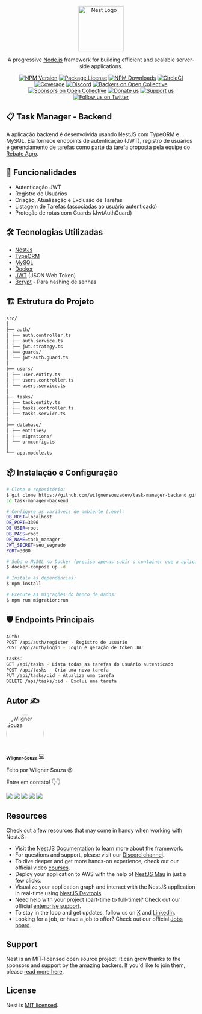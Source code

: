 <p align="center">
  <a href="http://nestjs.com/" target="blank"><img src="https://nestjs.com/img/logo-small.svg" width="120" alt="Nest Logo" /></a>
</p>

[circleci-image]: https://img.shields.io/circleci/build/github/nestjs/nest/master?token=abc123def456
[circleci-url]: https://circleci.com/gh/nestjs/nest

  <p align="center">A progressive <a href="http://nodejs.org" target="_blank">Node.js</a> framework for building efficient and scalable server-side applications.</p>
    <p align="center">
<a href="https://www.npmjs.com/~nestjscore" target="_blank"><img src="https://img.shields.io/npm/v/@nestjs/core.svg" alt="NPM Version" /></a>
<a href="https://www.npmjs.com/~nestjscore" target="_blank"><img src="https://img.shields.io/npm/l/@nestjs/core.svg" alt="Package License" /></a>
<a href="https://www.npmjs.com/~nestjscore" target="_blank"><img src="https://img.shields.io/npm/dm/@nestjs/common.svg" alt="NPM Downloads" /></a>
<a href="https://circleci.com/gh/nestjs/nest" target="_blank"><img src="https://img.shields.io/circleci/build/github/nestjs/nest/master" alt="CircleCI" /></a>
<a href="https://coveralls.io/github/nestjs/nest?branch=master" target="_blank"><img src="https://coveralls.io/repos/github/nestjs/nest/badge.svg?branch=master#9" alt="Coverage" /></a>
<a href="https://discord.gg/G7Qnnhy" target="_blank"><img src="https://img.shields.io/badge/discord-online-brightgreen.svg" alt="Discord"/></a>
<a href="https://opencollective.com/nest#backer" target="_blank"><img src="https://opencollective.com/nest/backers/badge.svg" alt="Backers on Open Collective" /></a>
<a href="https://opencollective.com/nest#sponsor" target="_blank"><img src="https://opencollective.com/nest/sponsors/badge.svg" alt="Sponsors on Open Collective" /></a>
  <a href="https://paypal.me/kamilmysliwiec" target="_blank"><img src="https://img.shields.io/badge/Donate-PayPal-ff3f59.svg" alt="Donate us"/></a>
    <a href="https://opencollective.com/nest#sponsor"  target="_blank"><img src="https://img.shields.io/badge/Support%20us-Open%20Collective-41B883.svg" alt="Support us"></a>
  <a href="https://twitter.com/nestframework" target="_blank"><img src="https://img.shields.io/twitter/follow/nestframework.svg?style=social&label=Follow" alt="Follow us on Twitter"></a>
</p>
  <!--[![Backers on Open Collective](https://opencollective.com/nest/backers/badge.svg)](https://opencollective.com/nest#backer)
  [![Sponsors on Open Collective](https://opencollective.com/nest/sponsors/badge.svg)](https://opencollective.com/nest#sponsor)-->

## 📋 Task Manager - Backend

A aplicação backend é desenvolvida usando NestJS com TypeORM e MySQL. Ela fornece endpoints de autenticação (JWT), registro de usuários e gerenciamento de tarefas como parte da tarefa proposta pela equipe do [Rebate Agro](https://rebateagro.com.br/).

## 🚀 Funcionalidades

- Autenticação JWT
- Registro de Usuários
- Criação, Atualização e Exclusão de Tarefas
- Listagem de Tarefas (associadas ao usuário autenticado)
- Proteção de rotas com Guards (JwtAuthGuard)

## 🛠️ Tecnologias Utilizadas

- [NestJs](https://github.com/nestjs/nest)
- [TypeORM](https://docs.nestjs.com/recipes/sql-typeorm)
- [MySQL](https://dev.mysql.com/doc/)
- [Docker](https://docs.docker.com/?_gl=1*1sk8arg*_gcl_au*MTMyNTQxNDU4OS4xNzM2MjkzODA3*_ga*MTgyNDgwMzcwOC4xNzM2MjkzODA4*_ga_XJWPQMJYHQ*MTczNjI5MzgwNy4xLjEuMTczNjI5MzgwOC41OS4wLjA.)
- [JWT](https://jwt.io/) (JSON Web Token)
- [Bcrypt](https://www.npmjs.com/package/bcrypt) - Para hashing de senhas

## 🏗️ Estrutura do Projeto

```bash
src/
│
├── auth/
│ ├── auth.controller.ts
│ ├── auth.service.ts
│ ├── jwt.strategy.ts
│ └── guards/
│ └── jwt-auth.guard.ts
│
├── users/
│ ├── user.entity.ts
│ ├── users.controller.ts
│ └── users.service.ts
│
├── tasks/
│ ├── task.entity.ts
│ ├── tasks.controller.ts
│ └── tasks.service.ts
│
├── database/
│ ├── entities/
│ ├── migrations/
│ └── ormconfig.ts
│
└── app.module.ts
```

## 📦 Instalação e Configuração

```bash
# Clone o repositório:
$ git clone https://github.com/wilgnersouzadev/task-manager-backend.git
cd task-manager-backend
```

```bash
# Configure as variáveis de ambiente (.env):
DB_HOST=localhost
DB_PORT=3306
DB_USER=root
DB_PASS=root
DB_NAME=task_manager
JWT_SECRET=seu_segredo
PORT=3000
```

```bash
# Suba o MySQL no Docker (precisa apenas subir o container que a aplicação ja estará rodando no docker):
$ docker-compose up -d
```

```bash
# Instale as dependências:
$ npm install
```

```bash
# Execute as migrações do banco de dados:
$ npm run migration:run
```

## 🛡️ Endpoints Principais

```bash
Auth:
POST /api/auth/register - Registro de usuário
POST /api/auth/login - Login e geração de token JWT

Tasks:
GET /api/tasks - Lista todas as tarefas do usuário autenticado
POST /api/tasks - Cria uma nova tarefa
PUT /api/tasks/:id - Atualiza uma tarefa
DELETE /api/tasks/:id - Exclui uma tarefa
```

## Autor ✍

<a href="https://www.linkedin.com/in/wilgner-souza-stw97/">
 <img style="border-radius: 50%;" src="https://avatars.githubusercontent.com/wilgnersouza" width="100px;" alt="Wilgner Souza"/>
 <br />
 <sub><b>Wilgner Souza</b></sub></a> <a href="https://www.linkedin.com/in/wilgner-souza-stw97/" title="Linkedin Wilgner">💻</a>

Feito por Wilgner Souza 😉 </br>

Entre em contato! 👇👇 </br>

<div>
  <a href="https://www.facebook.com/wilgner.souza.stw" target="_blank"><img src="https://img.shields.io/badge/Facebook-1877F2?style=for-the-badge&logo=facebook&logoColor=white" target="_blank"></a>
  <a href="https://www.instagram.com/showtimewill97/" target="_blank"><img src="https://img.shields.io/badge/-Instagram-b80750?style=for-the-badge&logo=instagram&logoColor=white" target="_blank"></a>
  <a href = "mailto:wilgner.showtime@gmail.com"><img src="https://img.shields.io/badge/-Gmail-e83f25?style=for-the-badge&logo=gmail&logoColor=white" target="_blank"></a>
  <a href="https://www.linkedin.com/in/wilgner-souza-stw97/" target="_blank"><img src="https://img.shields.io/badge/-LinkedIn-0a66c2?style=for-the-badge&logo=linkedin&logoColor=white" target="_blank"></a> 
    <a href="https://api.whatsapp.com/send?phone=5592992806495" target="_blank"><img src="https://img.shields.io/badge/WhatsApp-0aad47?style=for-the-badge&logo=whatsapp&logoColor=white" target="_blank"></a> 
</div>

## Resources

Check out a few resources that may come in handy when working with NestJS:

- Visit the [NestJS Documentation](https://docs.nestjs.com) to learn more about the framework.
- For questions and support, please visit our [Discord channel](https://discord.gg/G7Qnnhy).
- To dive deeper and get more hands-on experience, check out our official video [courses](https://courses.nestjs.com/).
- Deploy your application to AWS with the help of [NestJS Mau](https://mau.nestjs.com) in just a few clicks.
- Visualize your application graph and interact with the NestJS application in real-time using [NestJS Devtools](https://devtools.nestjs.com).
- Need help with your project (part-time to full-time)? Check out our official [enterprise support](https://enterprise.nestjs.com).
- To stay in the loop and get updates, follow us on [X](https://x.com/nestframework) and [LinkedIn](https://linkedin.com/company/nestjs).
- Looking for a job, or have a job to offer? Check out our official [Jobs board](https://jobs.nestjs.com).

## Support

Nest is an MIT-licensed open source project. It can grow thanks to the sponsors and support by the amazing backers. If you'd like to join them, please [read more here](https://docs.nestjs.com/support).

## License

Nest is [MIT licensed](https://github.com/nestjs/nest/blob/master/LICENSE).
